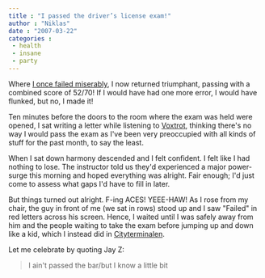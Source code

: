 ```yaml
---
title : "I passed the driver’s license exam!"
author : "Niklas"
date : "2007-03-22"
categories : 
 - health
 - insane
 - party
---
```


Where [I once failed miserably](https://niklasblog.com/?p=1160), I now returned triumphant, passing with a combined score of 52/70! If I would have had one more error, I would have flunked, but no, I made it!

Ten minutes before the doors to the room where the exam was held were opened, I sat writing a letter while listening to [Voxtrot](http://www.voxtrot.net), thinking there's no way I would pass the exam as I've been very preoccupied with all kinds of stuff for the past month, to say the least.

When I sat down harmony descended and I felt confident. I felt like I had nothing to lose. The instructor told us they'd experienced a major power-surge this morning and hoped everything was alright. Fair enough; I'd just come to assess what gaps I'd have to fill in later.

But things turned out alright. F-ing ACES! YEEE-HAW! As I rose from my chair, the guy in front of me (we sat in rows) stood up and I saw "Failed" in red letters across his screen. Hence, I waited until I was safely away from him and the people waiting to take the exam before jumping up and down like a kid, which I instead did in [Cityterminalen](http://flickr.com/photos/pivic/383105736).

Let me celebrate by quoting Jay Z:

> I ain't passed the bar/but I know a little bit
